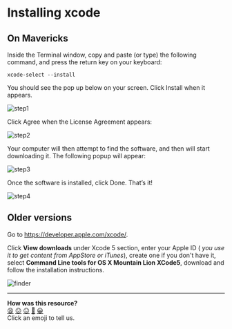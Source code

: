 # Installing xcode


## On Mavericks

Inside the Terminal window, copy and paste (or type) the following command, and press the return key on your keyboard:

````
xcode-select --install
````

You should see the pop up below on your screen. Click Install when it appears.

![step1](https://github.com/makersacademy/course/raw/master/pills/images/install-clt-mavericks-step-1.png)

Click Agree when the License Agreement appears:

![step2](https://github.com/makersacademy/course/raw/master/pills/images/install-clt-mavericks-step-2.png)

Your computer will then attempt to find the software, and then will start downloading it. The following popup will appear:

![step3](https://github.com/makersacademy/course/raw/master/pills/images/install-clt-mavericks-step-4.png)

Once the software is installed, click Done. That’s it!

![step4](https://github.com/makersacademy/course/raw/master/pills/images/install-clt-mavericks-step-5.png)

## Older versions
Go to https://developer.apple.com/xcode/. 

Click **View downloads** under Xcode 5 section, enter your Apple ID ( _you use it to get content from AppStore or iTunes_), create one if you don't have it, select **Command Line tools for OS X Mountain Lion XCode5**, download and follow the installation instructions. 

![finder](https://github.com/makersacademy/course/raw/master/day_one/images/command_line_tools.png)

<!-- BEGIN GENERATED SECTION DO NOT EDIT -->

---

**How was this resource?**  
[😫](https://airtable.com/shrUJ3t7KLMqVRFKR?prefill_Repository=course&prefill_File=pills/installing_xcode.md&prefill_Sentiment=😫) [😕](https://airtable.com/shrUJ3t7KLMqVRFKR?prefill_Repository=course&prefill_File=pills/installing_xcode.md&prefill_Sentiment=😕) [😐](https://airtable.com/shrUJ3t7KLMqVRFKR?prefill_Repository=course&prefill_File=pills/installing_xcode.md&prefill_Sentiment=😐) [🙂](https://airtable.com/shrUJ3t7KLMqVRFKR?prefill_Repository=course&prefill_File=pills/installing_xcode.md&prefill_Sentiment=🙂) [😀](https://airtable.com/shrUJ3t7KLMqVRFKR?prefill_Repository=course&prefill_File=pills/installing_xcode.md&prefill_Sentiment=😀)  
Click an emoji to tell us.

<!-- END GENERATED SECTION DO NOT EDIT -->
